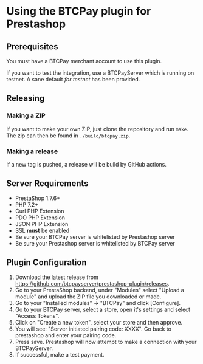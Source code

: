 # Using the BTCPay plugin for Prestashop

## Prerequisites
You must have a BTCPay merchant account to use this plugin.

If you want to test the integration, use a BTCPayServer which is running on testnet. A sane default _for testnet_ has been provided.

## Releasing 

### Making a ZIP
If you want to make your own ZIP, just clone the repository and run `make`. The zip can then be found in `./build/btcpay.zip`.

### Making a release
If a new tag is pushed, a release will be build by GitHub actions.

## Server Requirements

+ PrestaShop 1.7.6+
+ PHP 7.2+
+ Curl PHP Extension
+ PDO PHP Extension
+ JSON PHP Extension
+ SSL **must** be enabled
+ Be sure your BTCPay server is whitelisted by Prestashop server
+ Be sure your Prestashop server is whitelisted by BTCPay server

## Plugin Configuration

1. Download the latest release from https://github.com/btcpayserver/prestashop-plugin/releases.
2. Go to your PrestaShop backend, under "Modules" select "Upload a module" and upload the ZIP file you downloaded or made. 
3. Go to your "Installed modules" -> "BTCPay" and click \[Configure\].
4. Go to your BTCPay server, select a store, open it's settings and select "Access Tokens".
5. Click on "Create a new token", select your store and then approve.
6. You will see: "Server initiated pairing code: XXXX". Go back to prestashop and enter your pairing code.
7. Press save. Prestashop will now attempt to make a connection with your BTCPayServer.
8. If successful, make a test payment.
